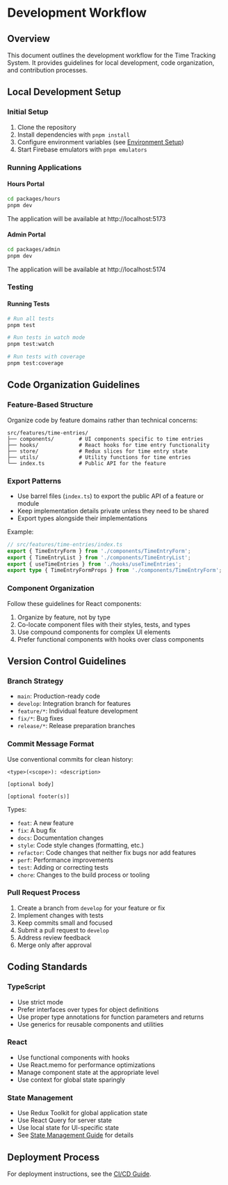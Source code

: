 # Development Workflow

## Overview

This document outlines the development workflow for the Time Tracking System. It provides guidelines for local development, code organization, and contribution processes.

## Local Development Setup

### Initial Setup

1. Clone the repository
2. Install dependencies with `pnpm install`
3. Configure environment variables (see [Environment Setup](../env/setup.md))
4. Start Firebase emulators with `pnpm emulators`

### Running Applications

#### Hours Portal

```bash
cd packages/hours
pnpm dev
```

The application will be available at http://localhost:5173

#### Admin Portal

```bash
cd packages/admin
pnpm dev
```

The application will be available at http://localhost:5174

### Testing

#### Running Tests

```bash
# Run all tests
pnpm test

# Run tests in watch mode
pnpm test:watch

# Run tests with coverage
pnpm test:coverage
```

## Code Organization Guidelines

### Feature-Based Structure

Organize code by feature domains rather than technical concerns:

```
src/features/time-entries/
├── components/        # UI components specific to time entries
├── hooks/             # React hooks for time entry functionality
├── store/             # Redux slices for time entry state
├── utils/             # Utility functions for time entries
└── index.ts           # Public API for the feature
```

### Export Patterns

- Use barrel files (`index.ts`) to export the public API of a feature or module
- Keep implementation details private unless they need to be shared
- Export types alongside their implementations

Example:

```typescript
// src/features/time-entries/index.ts
export { TimeEntryForm } from './components/TimeEntryForm';
export { TimeEntryList } from './components/TimeEntryList';
export { useTimeEntries } from './hooks/useTimeEntries';
export type { TimeEntryFormProps } from './components/TimeEntryForm';
```

### Component Organization

Follow these guidelines for React components:

1. Organize by feature, not by type
2. Co-locate component files with their styles, tests, and types
3. Use compound components for complex UI elements
4. Prefer functional components with hooks over class components

## Version Control Guidelines

### Branch Strategy

- `main`: Production-ready code
- `develop`: Integration branch for features
- `feature/*`: Individual feature development
- `fix/*`: Bug fixes
- `release/*`: Release preparation branches

### Commit Message Format

Use conventional commits for clean history:

```
<type>(<scope>): <description>

[optional body]

[optional footer(s)]
```

Types:
- `feat`: A new feature
- `fix`: A bug fix
- `docs`: Documentation changes
- `style`: Code style changes (formatting, etc.)
- `refactor`: Code changes that neither fix bugs nor add features
- `perf`: Performance improvements
- `test`: Adding or correcting tests
- `chore`: Changes to the build process or tooling

### Pull Request Process

1. Create a branch from `develop` for your feature or fix
2. Implement changes with tests
3. Keep commits small and focused
4. Submit a pull request to `develop`
5. Address review feedback
6. Merge only after approval

## Coding Standards

### TypeScript

- Use strict mode
- Prefer interfaces over types for object definitions
- Use proper type annotations for function parameters and returns
- Use generics for reusable components and utilities

### React

- Use functional components with hooks
- Use React.memo for performance optimizations
- Manage component state at the appropriate level
- Use context for global state sparingly

### State Management

- Use Redux Toolkit for global application state
- Use React Query for server state
- Use local state for UI-specific state
- See [State Management Guide](../main_readme/state-management-guide.md) for details

## Deployment Process

For deployment instructions, see the [CI/CD Guide](../ci-cd-guide.md). 